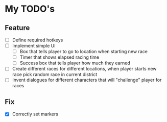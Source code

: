 # My TODO's
## Feature
- [ ] Define required hotkeys
- [ ] Implement simple UI
    - [ ] Box that tells player to go to location when starting new race
    - [ ] Timer that shows elapsed racing time
    - [ ] Success box that tells player how much they earned
- [ ] Create different races for different locations, when player starts new race pick random race in current district
- [ ] Invent dialogues for different characters that will "challenge" player for races

## Fix
- [x] Correctly set markers
